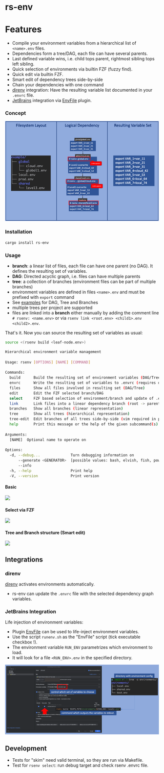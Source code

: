 # rs-env

# Features
- Compile your environment variables from a hierarchical list of `<name>.env` files.
- Dependencies form a tree/DAG, each file can have several parents.
- Last defined variable wins, i.e. child tops parent, rightmost sibling tops left sibling.
- Quick selection of environments via builtin FZF (fuzzy find).
- Quick edit via builtin FZF.
- Smart edit of dependency trees side-by-side
- Chain your dependencies with one command
- [direnv](https://direnv.net/) integration: Have the resulting variable list documented in your `.envrc` file.
- [JetBrains](https://www.jetbrains.com/) integration via [EnvFile](https://plugins.jetbrains.com/plugin/7861-envfile) plugin.

### Concept
![concept](doc/concept.png)


### Installation
```bash
cargo install rs-env
```

### Usage
- **branch**: a linear list of files, each file can have one parent (no DAG). It defines the resulting set of variables.
- **DAG**: Directed acyclic graph, i.e. files can have multiple parents
- **tree**: a collection of branches (environment files can be part of multiple branches)
- environment variables are defined in files `<name>.env` and must be prefixed with `export` command
- See [examples](./rsenv/tests/resources/environments) for DAG, Tree and Branches
- multiple trees per project are supported
- files are linked into a **branch** either manually by adding the comment line `# rsenv: <name.env>`
or via `rsenv link <root.env> <child1>.env <child2>.env`.

That's it. Now you can source the resulting set of variables as usual:
```bash
source <(rsenv build <leaf-node.env>)
```

```bash
Hierarchical environment variable management

Usage: rsenv [OPTIONS] [NAME] [COMMAND]

Commands:
  build      Build the resulting set of environment variables (DAG/Tree)
  envrc      Write the resulting set of variables to .envrc (requires direnv, DAG/Tree)
  files      Show all files involved in resulting set (DAG/Tree)
  edit       Edit the FZF selected branch/DAG
  select     FZF based selection of environment/branch and update of .envrc file (requires direnv, DAG/Tree)
  link       Link files into a linear dependency branch (root -> parent -> child)
  branches   Show all branches (linear representation)
  tree       Show all trees (hierarchical representation)
  tree-edit  Edit branches of all trees side-by-side (vim required in path)
  help       Print this message or the help of the given subcommand(s)

Arguments:
  [NAME]  Optional name to operate on

Options:
  -d, --debug...              Turn debugging information on
      --generate <GENERATOR>  [possible values: bash, elvish, fish, powershell, zsh]
      --info                  
  -h, --help                  Print help
  -V, --version               Print version
```

#### Basic
<a href="https://asciinema.org/a/605946?autoplay=1&speed=1.5" target="_blank"><img src="https://asciinema.org/a/605946.svg" /></a>
<br>

#### Select via FZF
<a href="https://asciinema.org/a/605951?autoplay=1&speed=1.5" target="_blank"><img src="https://asciinema.org/a/605951.svg" /></a>
<br>

#### Tree and Branch structure (Smart edit)
<a href="https://asciinema.org/a/605950?autoplay=1&speed=1.5" target="_blank"><img src="https://asciinema.org/a/605950.svg" /></a>
<br>

## Integrations
### direnv
[direnv](https://direnv.net/) activates environments automatically.
- rs-env can update the `.envrc` file with the selected dependency graph variables.


### JetBrains Integration
Life injection of environment variables:
- Plugin [EnvFile](https://plugins.jetbrains.com/plugin/7861-envfile) can be used to life-inject environment variables.
- Use the script `runenv.sh` as the "EnvFile" script (tick executable checkbox !).
- The environment variable `RUN_ENV` parametrizes which environment to load.
- It will look for a file `<RUN_ENV>.env` in the specified directory.

[![jetbrain](doc/jetbrain.png)](doc/jetbrain.png)



## Development
- Tests for "skim" need valid terminal, so they are run via Makefile.
- Test for `rsenv select`: run debug target and check rsenv .envrc file.
